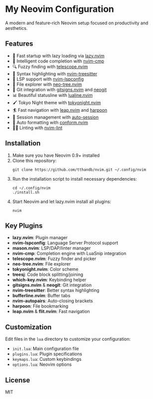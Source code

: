 # My Neovim Configuration

A modern and feature-rich Neovim setup focused on productivity and aesthetics.

## Features

- 🚀 Fast startup with lazy loading via [lazy.nvim](https://github.com/folke/lazy.nvim)
- 🧠 Intelligent code completion with [nvim-cmp](https://github.com/hrsh7th/nvim-cmp)
- 🔍 Fuzzy finding with [telescope.nvim](https://github.com/nvim-telescope/telescope.nvim)
- 🌳 Syntax highlighting with [nvim-treesitter](https://github.com/nvim-treesitter/nvim-treesitter)
- 🧰 LSP support with [nvim-lspconfig](https://github.com/neovim/nvim-lspconfig)
- 📁 File explorer with [neo-tree.nvim](https://github.com/nvim-neo-tree/neo-tree.nvim)
- 🔄 Git integration with [gitsigns.nvim](https://github.com/lewis6991/gitsigns.nvim) and [neogit](https://github.com/TimUntersberger/neogit)
- 📊 Beautiful statusline with [lualine.nvim](https://github.com/nvim-lualine/lualine.nvim)
- 🖌️ Tokyo Night theme with [tokyonight.nvim](https://github.com/folke/tokyonight.nvim)
- 🏄 Fast navigation with [leap.nvim](https://github.com/ggandor/leap.nvim) and [harpoon](https://github.com/ThePrimeagen/harpoon)
- 💾 Session management with [auto-session](https://github.com/rmagatti/auto-session)
- 🔧 Auto formatting with [conform.nvim](https://github.com/stevearc/conform.nvim)
- 👨‍💻 Linting with [nvim-lint](https://github.com/mfussenegger/nvim-lint)

## Installation

1. Make sure you have Neovim 0.9+ installed
2. Clone this repository:
   ```
   git clone https://github.com/tthandb/nvim.git ~/.config/nvim
   ```
3. Run the installation script to install necessary dependencies:
   ```
   cd ~/.config/nvim
   ./install.sh
   ```
4. Start Neovim and let lazy.nvim install all plugins:
   ```
   nvim
   ```

## Key Plugins

- **lazy.nvim**: Plugin manager
- **nvim-lspconfig**: Language Server Protocol support
- **mason.nvim**: LSP/DAP/linter manager
- **nvim-cmp**: Completion engine with LuaSnip integration
- **telescope.nvim**: Fuzzy finder and picker
- **neo-tree.nvim**: File explorer
- **tokyonight.nvim**: Color scheme
- **treesj**: Code block splitting/joining
- **which-key.nvim**: Keybinding helper
- **gitsigns.nvim** & **neogit**: Git integration
- **nvim-treesitter**: Better syntax highlighting
- **bufferline.nvim**: Buffer tabs
- **nvim-autopairs**: Auto-closing brackets
- **harpoon**: File bookmarking
- **leap.nvim** & **flit.nvim**: Fast navigation

## Customization

Edit files in the `lua` directory to customize your configuration:
- `init.lua`: Main configuration file
- `plugins.lua`: Plugin specifications 
- `keymaps.lua`: Custom keybindings
- `options.lua`: Neovim options

## License

MIT
